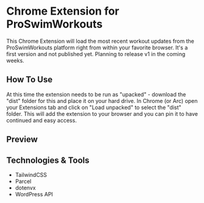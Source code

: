 # Chrome Extension for ProSwimWorkouts

This Chrome Extension will load the most recent workout updates from the ProSwimWorkouts platform right from within your favorite browser. It's a first version and not published yet. Planning to release v1 in the coming weeks.

## How To Use
At this time the extension needs to be run as "upacked" - download the "dist" folder for this and place it on your hard drive. In Chrome (or Arc) open your Extensions tab and click on "Load unpacked" to select the "dist" folder. This will add the extension to your browser and you can pin it to have continued and easy access.

## Preview

## Technologies & Tools
- TailwindCSS
- Parcel
- dotenvx
- WordPress API
